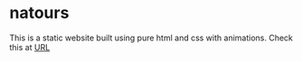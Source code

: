# natours
This is a static website built using pure html and css with animations. 
 Check this at [URL](https://pavelray.github.io/natours/)
